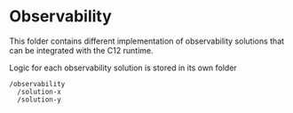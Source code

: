 # Observability

This folder contains different implementation of observability solutions that can be integrated with the C12 runtime.

Logic for each observability solution is stored in its own folder

```
/observability
  /solution-x
  /solution-y
```